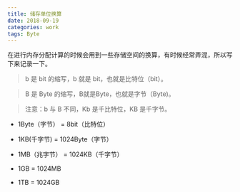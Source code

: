 ```yaml
---
title: 储存单位换算
date: 2018-09-19
categories: work
tags: Byte
---
```


在进行内存分配计算的时候会用到一些存储空间的换算，有时候经常弄混，所以写下来记录一下。

> b 是 bit 的缩写，b 就是 bit，也就是比特位（bit）。

> B 是 Byte 的缩写，B就是Byte，也就是字节（Byte)。

> 注意：b 与 B 不同，Kb 是千比特位，KB 是千字节。

- 1Byte（字节） = 8bit（比特位）

- 1KB(千字节) = 1024Byte（字节）

- 1MB（兆字节） = 1024KB（千字节）

- 1GB = 1024MB

- 1TB = 1024GB

